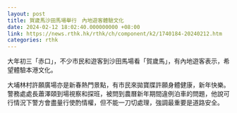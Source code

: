```yaml
---
layout: post
title: 賀歲馬沙田馬場舉行　內地遊客體驗文化
date: 2024-02-12 18:02:40.000000000 +08:00
link: https://news.rthk.hk/rthk/ch/component/k2/1740184-20240212.htm
categories: rthk
---
```


大年初三「赤口」，不少市民和遊客到沙田馬場看「賀歲馬」，有內地遊客表示，希望體驗本港文化。

大埔林村許願廣場亦是新春熱門景點，有市民來拋寶牒許願身體健康，新年快樂。警務處處長蕭澤頤到場視察和探班，被問到農曆新年期間違例泊車的問題，他說可行情況下警方會盡量行使酌情權，但不能一刀切處理，強調最重要是道路安全。
